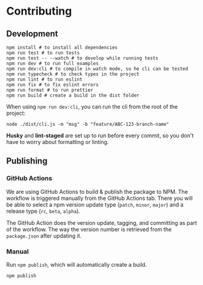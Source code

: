 # Contributing

## Development

```shell
npm install # to install all dependencies
npm run test # to run tests
npm run test -- --watch # to develop while running tests
npm run dev # to run full examples
npm run dev:cli # to compile in watch mode, so he cli can be tested
npm run typecheck # to check types in the project
npm run lint # to run eslint
npm run fix # to fix eslint errors
npm run format # to run prettier
npm run build # create a build in the dist folder
```

When using `npm run dev:cli`, you can run the cli from the root of the project:

```shell
node ./dist/cli.js -m "msg" -b "feature/ABC-123-branch-name"
```

**Husky** and **lint-staged** are set up to run before every commit, so you don't have to worry
about formatting or linting.

## Publishing

### GitHub Actions

We are using GitHub Actions to build & publish the package to NPM. The workflow is triggered
manually from the GitHub Actions tab. There you will be able to select a npm version update type
(`patch`, `minor`, `major`) and a release type (`rc`, `beta`, `alpha`).

The GitHub Action does the version update, tagging, and committing as part of the workflow. The way
the version number is retrieved from the `package.json` after updating it.

### Manual

Run `npm publish`, which will automatically create a build.

```sh
npm publish
```
